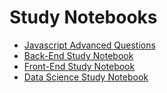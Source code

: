 # Study Notebooks

- [Javascript Advanced Questions](https://github.com/BraianMendes/study_javascript-questions)
- [Back-End Study Notebook](https://github.com/BraianMendes/study_Backend-Notebook)
- [Front-End Study Notebook](https://github.com/BraianMendes/study_Frontend-Notebook)
- [Data Science Study Notebook](https://github.com/BraianMendes/study_Data-Science-Notebook)
